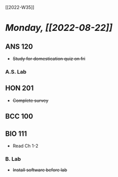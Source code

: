 [[2022-W35]]

# *Monday, [[2022-08-22]]* 
## ANS 120
- ~~Study for domestication quiz on fri~~
### A.S. Lab

## HON 201
- ~~Complete survey~~
## BCC 100

## BIO 111
- Read Ch 1-2
### B. Lab
- ~~Install software before lab~~


